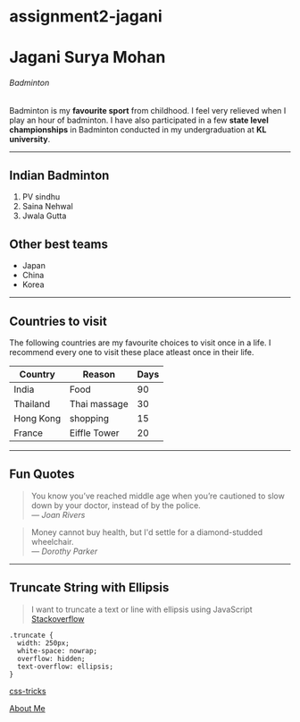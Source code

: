 # assignment2-jagani
# Jagani Surya Mohan
###### Badminton

Badminton is my **favourite sport** from childhood. I feel very relieved when I play an hour of badminton. I have also participated in a few **state level championships** in Badminton conducted in my undergraduation at **KL university**.

---
## Indian Badminton
1. PV sindhu
1. Saina Nehwal
1. Jwala Gutta

## Other best teams
* Japan
* China
* Korea

---
## Countries to visit
The following countries are my favourite choices to visit once in a life. I recommend every one to visit these place atleast once in their life.

| Country | Reason | Days |
| --- | --- | --- |
| India | Food | 90 |
| Thailand | Thai massage | 30 |
| Hong Kong | shopping | 15 |
| France | Eiffle Tower | 20 |

---
## Fun Quotes
> You know you’ve reached middle age when you’re cautioned to slow down by your doctor, instead of by the police. 
<br> — *Joan Rivers*

> Money cannot buy health, but I'd settle for a diamond-studded wheelchair.
<br> — *Dorothy Parker*

---
## Truncate String with Ellipsis
> I want to truncate a text or line with ellipsis using JavaScript
[Stackoverflow](https://stackoverflow.com/questions/4700226/i-want-to-truncate-a-text-or-line-with-ellipsis-using-javascript)

```
.truncate {
  width: 250px;
  white-space: nowrap;
  overflow: hidden;
  text-overflow: ellipsis;
}
```
[css-tricks](https://css-tricks.com/snippets/css/truncate-string-with-ellipsis/)


[About Me](AboutMe.md)